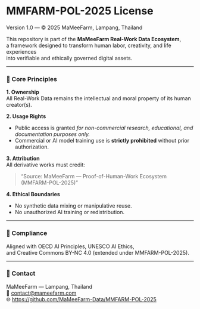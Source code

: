 # MMFARM-POL-2025 License  
Version 1.0 — © 2025 MaMeeFarm, Lampang, Thailand

This repository is part of the **MaMeeFarm Real-Work Data Ecosystem**,  
a framework designed to transform human labor, creativity, and life experiences  
into verifiable and ethically governed digital assets.

---

### 🌱 Core Principles

**1. Ownership**  
All Real-Work Data remains the intellectual and moral property of its human creator(s).

**2. Usage Rights**  
- Public access is granted *for non-commercial research, educational, and documentation purposes only.*  
- Commercial or AI model training use is **strictly prohibited** without prior authorization.

**3. Attribution**  
All derivative works must credit:  
> “Source: MaMeeFarm — Proof-of-Human-Work Ecosystem (MMFARM-POL-2025)”

**4. Ethical Boundaries**  
- No synthetic data mixing or manipulative reuse.  
- No unauthorized AI training or redistribution.

---

### 🧠 Compliance  
Aligned with OECD AI Principles, UNESCO AI Ethics,  
and Creative Commons BY-NC 4.0 (extended under MMFARM-POL-2025).

---

### 💌 Contact  
MaMeeFarm — Lampang, Thailand  
📧 contact@mameefarm.com  
🌐 https://github.com/MaMeeFarm-Data/MMFARM-POL-2025
